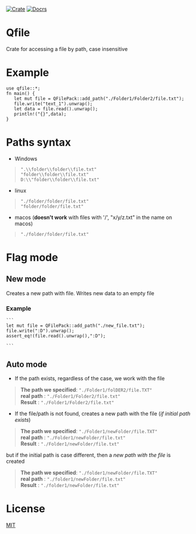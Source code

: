 
[![Crate](https://img.shields.io/crates/v/qfile?color=green)](https://crates.io/crates/qfile)
[![Docrs](https://img.shields.io/crates/v/qfile?color=blue&label=docs)](https://docs.rs/qfile/1.0.0/qfile/)

 # Qfile

 Crate for accessing a file by path, case insensitive

 # Example
 ```
 use qfile::*;
fn main() {
    let mut file = QFilePack::add_path("./Folder1/Folder2/file.txt");
    file.write("text_1").unwrap();
    let data = file.read().unwrap();
    println!("{}",data);
}
```
# Paths syntax
  - Windows 
  > `".\\folder\\folder\\file.txt"`\
  > `"folder\\folder\\file.txt"`\
  > `D:\\"folder\\folder\\file.txt"`
  - linux
  > `"./folder/folder/file.txt"`\
  > `"folder/folder/file.txt"`
  - macos   (**doesn't work** with files with '/', "x/y/z.txt" in the name on macos)
  > `"./folder/folder/file.txt"`

# Flag mode

## New mode
Creates a new path with file. Writes new data to an empty file
### Example
    ```
    let mut file = QFilePack::add_path("./new_file.txt");
    file.write(":D").unwrap();
    assert_eq!(file.read().unwrap(),":D");
    
    ```
## Auto mode 
 - If the path exists, regardless of the case, we work with the file
 
 > **The path we specified**: `"./Folder1/folDER2/file.TXT"`\
  **real path** : `"./Folder1/Folder2/file.txt"`\
  **Result** : `"./Folder1/Folder2/file.txt"`

- If the file/path is not found, creates a new path with the file (*if initial path exists*)
 
 > **The path we specified**: `"./Folder1/newFolder/file.TXT"`\
  **real path** : `"./Folder1/newFolder/file.txt"`\
  **Result** : `"./Folder1/newFolder/file.txt"`
 
  but if the initial path is case different, then a *new path with the file* is created 
 
 > **The path we specified**: `"./folder1/newFolder/file.TXT"`\
  **real path** : `"./folder1/newFolder/file.txt"`\
  **Result** : `"./folder1/newFolder/file.txt"`

 # License
 [MIT](https://choosealicense.com/licenses/mit/)